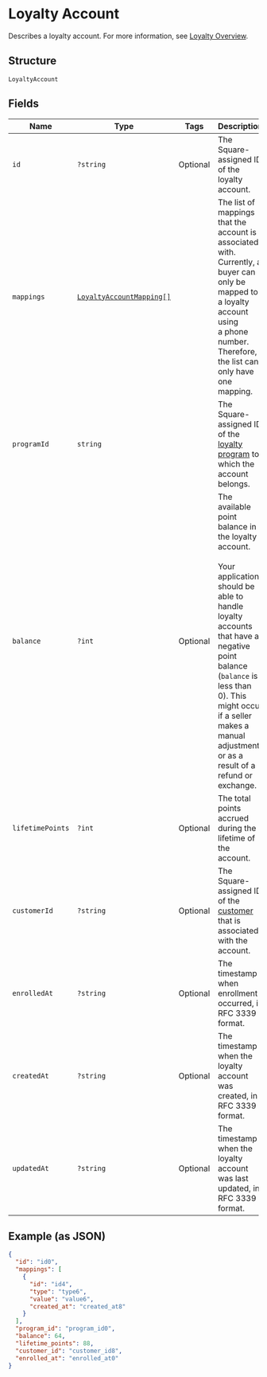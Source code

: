 
# Loyalty Account

Describes a loyalty account. For more information, see
[Loyalty Overview](https://developer.squareup.com/docs/docs/loyalty/overview).

## Structure

`LoyaltyAccount`

## Fields

| Name | Type | Tags | Description | Getter | Setter |
|  --- | --- | --- | --- | --- | --- |
| `id` | `?string` | Optional | The Square-assigned ID of the loyalty account. | getId(): ?string | setId(?string id): void |
| `mappings` | [`LoyaltyAccountMapping[]`](/doc/models/loyalty-account-mapping.md) |  | The list of mappings that the account is associated with.<br>Currently, a buyer can only be mapped to a loyalty account using<br>a phone number. Therefore, the list can only have one mapping. | getMappings(): array | setMappings(array mappings): void |
| `programId` | `string` |  | The Square-assigned ID of the [loyalty program](#type-LoyaltyProgram) to which the account belongs. | getProgramId(): string | setProgramId(string programId): void |
| `balance` | `?int` | Optional | The available point balance in the loyalty account.<br><br>Your application should be able to handle loyalty accounts that have a negative point balance (`balance` is less than 0). This might occur if a seller makes a manual adjustment or as a result of a refund or exchange. | getBalance(): ?int | setBalance(?int balance): void |
| `lifetimePoints` | `?int` | Optional | The total points accrued during the lifetime of the account. | getLifetimePoints(): ?int | setLifetimePoints(?int lifetimePoints): void |
| `customerId` | `?string` | Optional | The Square-assigned ID of the [customer](#type-Customer) that is associated with the account. | getCustomerId(): ?string | setCustomerId(?string customerId): void |
| `enrolledAt` | `?string` | Optional | The timestamp when enrollment occurred, in RFC 3339 format. | getEnrolledAt(): ?string | setEnrolledAt(?string enrolledAt): void |
| `createdAt` | `?string` | Optional | The timestamp when the loyalty account was created, in RFC 3339 format. | getCreatedAt(): ?string | setCreatedAt(?string createdAt): void |
| `updatedAt` | `?string` | Optional | The timestamp when the loyalty account was last updated, in RFC 3339 format. | getUpdatedAt(): ?string | setUpdatedAt(?string updatedAt): void |

## Example (as JSON)

```json
{
  "id": "id0",
  "mappings": [
    {
      "id": "id4",
      "type": "type6",
      "value": "value6",
      "created_at": "created_at8"
    }
  ],
  "program_id": "program_id0",
  "balance": 64,
  "lifetime_points": 88,
  "customer_id": "customer_id8",
  "enrolled_at": "enrolled_at0"
}
```

